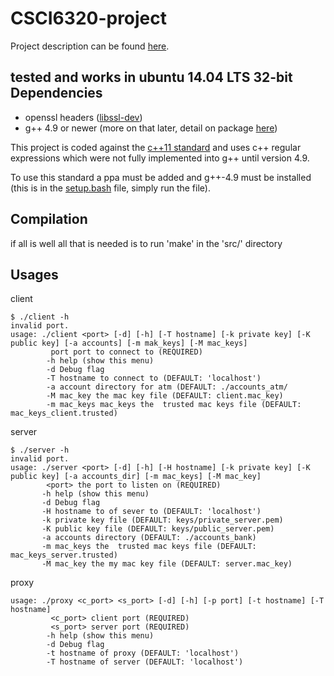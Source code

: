 CSCI6320-project
==================

Project description can be found [here](https://github.com/FireElementalNE/CSCI6320-project/blob/master/ProjectRubric_2.pdf).

tested and works in ubuntu 14.04 LTS 32-bit
Dependencies
-------------
* openssl headers ([libssl-dev](http://packages.ubuntu.com/trusty/libssl-dev))
* g++ 4.9 or newer (more on that later, detail on package [here](https://launchpad.net/ubuntu/+source/gcc-4.9))  

This project is coded against the [c++11 standard](https://en.wikipedia.org/wiki/C%2B%2B11) and uses c++ regular  
expressions which were not fully implemented into g++ until version 4.9.  

To use this standard a ppa must be added and g++-4.9 must be installed  
(this is in the [setup.bash](https://github.com/FireElementalNE/CSCI6320-project/blob/master/src/setup.bash) file, simply run the file).

Compilation
-------------
if all is well all that is needed is to run 'make' in the 'src/' directory

Usages
------------
client
```
$ ./client -h
invalid port.
usage: ./client <port> [-d] [-h] [-T hostname] [-k private key] [-K public key] [-a accounts] [-m mak_keys] [-M mac_keys]
         port port to connect to (REQUIRED)
        -h help (show this menu)
        -d Debug flag
        -T hostname to connect to (DEFAULT: 'localhost')
        -a account directory for atm (DEFAULT: ./accounts_atm/
        -M mac_key the mac key file (DEFAULT: client.mac_key)
        -m mac_keys mac_keys the  trusted mac keys file (DEFAULT: mac_keys_client.trusted)
```  
server
```
$ ./server -h
invalid port.
usage: ./server <port> [-d] [-h] [-H hostname] [-k private key] [-K public key] [-a accounts_dir] [-m mac_keys] [-M mac_key]
        <port> the port to listen on (REQUIRED)
       -h help (show this menu)
       -d Debug flag
       -H hostname to of sever to (DEFAULT: 'localhost')
       -k private key file (DEFAULT: keys/private_server.pem)
       -K public key file (DEFAULT: keys/public_server.pem)
       -a accounts directory (DEFAULT: ./accounts_bank)
       -m mac_keys the  trusted mac keys file (DEFAULT: mac_keys_server.trusted)
       -M mac_key the my mac key file (DEFAULT: server.mac_key)
```
proxy
```
usage: ./proxy <c_port> <s_port> [-d] [-h] [-p port] [-t hostname] [-T hostname]
         <c_port> client port (REQUIRED)
         <s_port> server port (REQUIRED)
        -h help (show this menu)
        -d Debug flag
        -t hostname of proxy (DEFAULT: 'localhost')
        -T hostname of server (DEFAULT: 'localhost')
```
